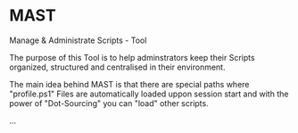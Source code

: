 # MAST
Manage &amp; Administrate Scripts - Tool

The purpose of this Tool is to help adminstrators keep their Scripts organized, structured and centralised in their environment.

The main idea behind MAST is that there are special paths where "profile.ps1" Files are automatically loaded uppon session start and with the power of "Dot-Sourcing" you can "load" other scripts.

...
